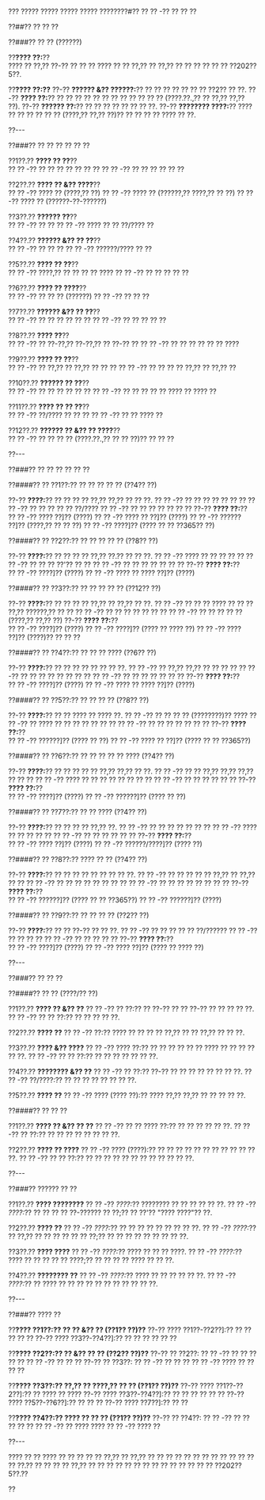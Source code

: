 ??? ????? ????? ????? ????? ????????#?? ?? ?? -?? ?? ?? ??

??##?? ?? ?? ??

??###?? ?? ?? (??????)

??**???? ??:**??  
???? ?? ??,?? ??-?? ?? ?? ?? ???? ?? ?? ??,?? ?? ??,?? ?? ?? ?? ?? ?? ?? ??202??5??.

??**???? ??:??**
??-?? **?????? &?? ??????:**?? ?? ?? ?? ?? ?? ?? ?? ??2?? ?? ??.
??-?? **???? ??:**?? ?? ?? ?? ?? ?? ?? ?? ?? ?? ?? ?? ?? (????.??.,?? ?? ??,?? ??,?? ??).
??-?? **?????? ??:**?? ?? ?? ?? ?? ?? ?? ?? ??.
??-?? **???????? ????:**?? ???? ?? ?? ?? ?? ?? ?? (????,?? ??,?? ??)?? ?? ?? ?? ?? ???? ?? ??.

??---

??###?? ?? ?? ?? ?? ?? ??

??1??.?? **???? ?? ??**??  
??  ?? -?? ?? ?? ?? ?? ?? ?? ??
??  ?? -?? ?? ?? ?? ?? ?? ??

??2??.?? **???? ?? &?? ????**??  
??  ?? -?? ???? ?? (????,?? ??)
??  ?? -?? ???? ?? (??????,?? ????,?? ?? ??)
??  ?? -?? ???? ?? (??????-??-??????)

??3??.?? **?????? ??**??  
??  ?? -?? ?? ??
??  ?? -?? ???? ?? ?? ??/???? ??

??4??.?? **?????? &?? ?? ??**??  
??  ?? -?? ?? ?? ??
??  ?? -?? ??????/???? ?? ??

??5??.?? **???? ?? ??**??  
??  ?? -?? ????,?? ?? ?? ?? ?? ????
??  ?? -?? ?? ?? ?? ?? ??

??6??.?? **???? ?? ????**??  
??  ?? -?? ?? ?? ?? (??????)
??  ?? -?? ?? ?? ??

??7??.?? **?????? &?? ?? ??**??  
??  ?? -?? ?? ?? ?? ?? ?? ??
??  ?? -?? ?? ?? ?? ?? ??

??8??.?? **???? ??**??  
??  ?? -?? ?? ??-??,?? ??-??,?? ?? ??-?? ??
??  ?? -?? ?? ?? ?? ?? ?? ?? ????

??9??.?? **???? ?? ??**??  
??  ?? -?? ?? ??,?? ?? ??,?? ?? ?? ??
??  ?? -?? ?? ?? ?? ?? ??,?? ?? ??,?? ??

??10??.?? **?????? ?? ??**??  
??   ?? -?? ?? ?? ?? ?? ?? ??
??   ?? -?? ?? ?? ?? ?? ?? ???? ?? ???? ??

??11??.?? **???? ?? ?? ??**??  
??   ?? -?? ??/???? ?? ?? ??
??   ?? -?? ?? ?? ???? ??

??12??.?? **?????? ?? &?? ?? ????**??  
??   ?? -?? ?? ?? ?? ?? (????.??.,?? ?? ?? ??)?? ?? ?? ??

??---

??###?? ?? ?? ?? ?? ?? ??

??####?? ?? ??1??:?? ?? ?? ?? ?? ?? (??4?? ??)

??-?? **????:**?? ?? ?? ?? ?? ??,?? ??,?? ?? ?? ??.
?? ?? -?? ?? ?? ?? ?? ?? ?? ??
?? ?? -?? ?? ?? ?? ?? ?? ??/????
?? ?? -?? ?? ?? ?? ?? ?? ?? ??
??-?? **???? ??:**??  
?? ?? -?? ???? ??]?? (????)
?? ?? -?? ???? ?? ??]?? (????)
?? ?? -?? ?????? ??]?? (????,?? ?? ?? ??)
?? ?? -?? ????]?? (???? ?? ?? ??365?? ??)

??####?? ?? ??2??:?? ?? ?? ?? ?? ?? (??8?? ??)

??-?? **????:**?? ?? ?? ?? ?? ??,?? ??.?? ?? ?? ??.
?? ?? -?? ???? ?? ?? ?? ?? ??
?? ?? -?? ?? ?? ?? ??'?? ?? ??
?? ?? -?? ?? ?? ?? ?? ?? ?? ??
??-?? **???? ??:**??  
?? ?? -?? ????]?? (????)
?? ?? -?? ???? ?? ???? ??]?? (????)

??####?? ?? ??3??:?? ?? ?? ?? ?? ?? (??12?? ??)

??-?? **????:**?? ?? ?? ?? ?? ??,?? ?? ??,?? ?? ??.
?? ?? -?? ?? ?? ?? ???? ?? ?? ?? ??,?? ??????,?? ?? ??
?? ?? -?? ?? ?? ?? ?? ?? ?? ??
?? ?? -?? ?? ?? ?? ?? ?? (????,?? ??,?? ??)
??-?? **???? ??:**??  
?? ?? -?? ????]?? (????)
?? ?? -?? ????]?? (???? ?? ???? ??)
?? ?? -?? ???? ??]?? (????)?? ?? ?? ??

??####?? ?? ??4??:?? ?? ?? ?? ???? (??6?? ??)

??-?? **????:**?? ?? ?? ?? ?? ?? ?? ?? ??.
?? ?? -?? ?? ??,?? ??,?? ?? ?? ?? ??
?? ?? -?? ?? ?? ?? ?? ?? ?? ?? ??
?? ?? -?? ?? ?? ?? ?? ?? ?? ??
??-?? **???? ??:**??  
?? ?? -?? ????]?? (????)
?? ?? -?? ???? ?? ???? ??]?? (????)

??####?? ?? ??5??:?? ?? ?? ?? ?? (??8?? ??)

??-?? **????:**?? ?? ?? ???? ?? ???? ??.
?? ?? -?? ?? ?? ?? ?? (????????)?? ????
?? ?? -?? ?? ???? ?? ?? ?? ?? ?? ?? ??
?? ?? -?? ?? ?? ?? ?? ?? ?? ??
??-?? **???? ??:**??  
?? ?? -?? ??????]?? (???? ?? ??)
?? ?? -?? ???? ?? ??]?? (???? ?? ?? ??365??)

??####?? ?? ??6??:?? ?? ?? ?? ?? ?? ???? (??4?? ??)

??-?? **????:**?? ?? ?? ?? ?? ?? ??,?? ??,?? ?? ??.
?? ?? -?? ?? ?? ??,?? ??,?? ??,?? ?? ?? ??
?? ?? -?? ???? ?? ?? ?? ?? ?? ?? ?? ??
?? ?? -?? ?? ?? ?? ?? ?? ??
??-?? **???? ??:**??  
?? ?? -?? ????]?? (????)
?? ?? -?? ??????]?? (???? ?? ??)

??####?? ?? ??7??:?? ?? ?? ???? (??4?? ??)

??-?? **????:**?? ?? ?? ?? ?? ??,?? ??.
?? ?? -?? ?? ?? ?? ?? ?? ?? ??
?? ?? -?? ???? ?? ?? ?? ?? ??
?? ?? -?? ?? ?? ?? ?? ?? ??
??-?? **???? ??:**??  
?? ?? -?? ???? ??]?? (????)
?? ?? -?? ??????/????]?? (???? ??)

??####?? ?? ??8??:?? ???? ?? ?? (??4?? ??)

??-?? **????:**?? ?? ?? ?? ?? ?? ?? ?? ?? ??.
?? ?? -?? ?? ?? ?? ?? ?? ??,?? ?? ??,?? ?? ??
?? ?? -?? ?? ?? ?? ?? ?? ?? ?? ??
?? ?? -?? ?? ?? ?? ?? ?? ?? ?? ??
??-?? **???? ??:**??  
?? ?? -?? ??????]?? (???? ?? ?? ??365??)
?? ?? -?? ??????]?? (????)

??####?? ?? ??9??:?? ?? ?? ?? ?? (??2?? ??)

??-?? **????:**?? ?? ?? ??-?? ?? ?? ??.
?? ?? -?? ?? ?? ?? ?? ?? ??/??????
?? ?? -?? ?? ?? ?? ??
?? ?? -?? ?? ?? ?? ?? ??
??-?? **???? ??:**??  
?? ?? -?? ????]?? (????)
?? ?? -?? ???? ??]?? (???? ?? ???? ??)

??---

??###?? ?? ?? ??

??####?? ?? ?? (????/?? ??)

??1??.?? **???? ?? &?? ??**
??  ?? -?? ?? ??:?? ?? ??-?? ?? ?? ??-?? ?? ?? ?? ?? ??.
??  ?? -?? ?? ?? ??:?? ?? ?? ?? ?? ??.

??2??.?? **???? ??**
??  ?? -?? ??:?? ???? ?? ?? ?? ?? ??,?? ?? ?? ??,?? ?? ?? ??.

??3??.?? **???? &?? ????**
??  ?? -?? ???? ??:?? ?? ?? ?? ?? ?? ?? ???? ?? ?? ?? ?? ?? ??.
??  ?? -?? ?? ?? ??:?? ?? ?? ?? ?? ?? ?? ??.

??4??.?? **???????? &?? ??**
??  ?? -?? ?? ??:?? ??-?? ?? ?? ?? ?? ?? ?? ?? ??.
??  ?? -?? ??/????:?? ?? ?? ?? ?? ?? ?? ?? ??.

??5??.?? **???? ??**
??  ?? -?? ???? (???? ??):?? ???? ??,?? ??,?? ?? ?? ?? ?? ??.

??####?? ?? ?? ??

??1??.?? **???? ?? &?? ?? ??**
??  ?? -?? ?? ?? ???? ??:?? ?? ?? ?? ?? ?? ??.
??  ?? -?? ?? ??:?? ?? ?? ?? ?? ?? ?? ?? ??.

??2??.?? **???? ?? ????**
??  ?? -?? ???? (????):?? ?? ?? ?? ?? ?? ?? ?? ?? ?? ?? ?? ??.
??  ?? -?? ?? ?? ??:?? ?? ?? ?? ?? ?? ?? ?? ?? ?? ?? ?? ??.

??---

??###?? ?????? ?? ??

??1??.?? **???? ????????**
??  ?? -?? *????:*?? ???????? ?? ?? ?? ?? ?? ??.
??  ?? -?? *????:*?? ?? ?? ?? ?? ??-?????? ?? ??;?? ?? ??'?? "???? ????"?? ??.

??2??.?? **???? ??**
??  ?? -?? *????:*?? ?? ?? ?? ?? ?? ?? ?? ?? ??.
??  ?? -?? *????:*?? ?? ??,?? ?? ?? ?? ?? ?? ?? ??;?? ?? ?? ?? ?? ?? ?? ?? ?? ??.

??3??.?? **???? ????**
??  ?? -?? *????:*?? ???? ?? ?? ?? ????.
??  ?? -?? *????:*?? ???? ?? ?? ?? ?? ?? ????;?? ?? ?? ?? ?? ???? ?? ?? ??.

??4??.?? **???????? ??**
??  ?? -?? *????:*?? ???? ?? ?? ?? ?? ?? ??.
??  ?? -?? *????:*?? ?? ???? ?? ?? ?? ?? ?? ?? ?? ?? ?? ?? ??.

??---

??###?? ???? ??

??**???? ??1??:?? ?? ?? &?? ?? (??1?? ??)??**
??-?? ???? ??1??-??2??]:?? ?? ?? ?? ?? ??
??-?? ???? ??3??-??4??]:?? ?? ?? ?? ?? ?? ??

??**???? ??2??:?? ?? &?? ?? ?? (??2?? ??)??**
??-?? ?? ??2??:
?? ?? -?? ?? ?? ?? ?? ??
?? ?? -?? ?? ?? ??
??-?? ?? ??3??:
?? ?? -?? ?? ?? ??
?? ?? -?? ???? ?? ?? ?? ??

??**???? ??3??:?? ??,?? ?? ????,?? ?? ?? (??1?? ??)??**
??-?? ???? ??1??-??2??]:?? ?? ???? ?? ????
??-?? ???? ??3??-??4??]:?? ?? ?? ?? ?? ?? ??
??-?? ???? ??5??-??6??]:?? ?? ?? ??
??-?? ???? ??7??]:?? ?? ??

??**???? ??4??:?? ???? ?? ?? ?? (??1?? ??)??**
??-?? ?? ??4??:
?? ?? -?? ?? ?? ?? ?? ??
?? ?? -?? ?? ???? ????
?? ?? -?? ???? ??

??---

???? ?? ?? ???? ?? ?? ?? ?? ?? ??,?? ?? ??,?? ?? ?? ?? ?? ?? ?? ?? ?? ?? ?? ?? ?? ?? ??.?? ?? ?? ?? ?? ??,?? ?? ?? ?? ?? ?? ?? ?? ?? ?? ?? ?? ?? ?? ?? ??202??5??.??

??